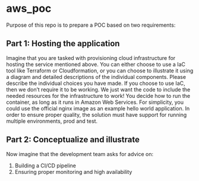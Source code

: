 # aws_poc

Purpose of this repo is to prepare a POC based on two requirements:

## Part 1: Hosting the application
Imagine that you are tasked with provisioning cloud infrastructure for hosting the service mentioned
above.
You can either choose to use a IaC tool like Terraform or Cloudformation, or you can choose to illustrate it
using a diagram and detailed descriptions of the individual components. Please describe the individual
choices you have made.
If you choose to use IaC, then we don’t require it to be working. We just want the code to include the
needed resources for the infrastructure to work!
You decide how to run the container, as long as it runs in Amazon Web Services.
For simplicity, you could use the official nginx image as an example hello world application.
In order to ensure proper quality, the solution must have support for running multiple environments, prod
and test.

## Part 2: Conceptualize and illustrate
Now imagine that the development team asks for advice on:
1. Building a CI/CD pipeline
2. Ensuring proper monitoring and high availability

